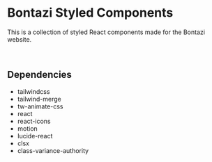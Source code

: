 # Bontazi Styled Components

This is a collection of styled React components made for the Bontazi website.

<br>

## Dependencies

- tailwindcss
- tailwind-merge
- tw-animate-css
- react
- react-icons
- motion
- lucide-react
- clsx
- class-variance-authority
